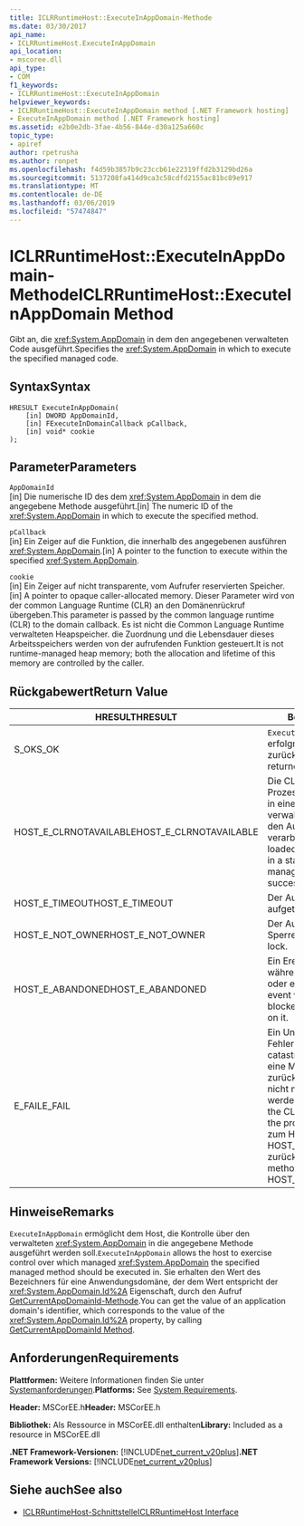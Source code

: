 ```yaml
---
title: ICLRRuntimeHost::ExecuteInAppDomain-Methode
ms.date: 03/30/2017
api_name:
- ICLRRuntimeHost.ExecuteInAppDomain
api_location:
- mscoree.dll
api_type:
- COM
f1_keywords:
- ICLRRuntimeHost::ExecuteInAppDomain
helpviewer_keywords:
- ICLRRuntimeHost::ExecuteInAppDomain method [.NET Framework hosting]
- ExecuteInAppDomain method [.NET Framework hosting]
ms.assetid: e2b0e2db-3fae-4b56-844e-d30a125a660c
topic_type:
- apiref
author: rpetrusha
ms.author: ronpet
ms.openlocfilehash: f4d59b3857b9c23ccb61e22319ffd2b3129bd26a
ms.sourcegitcommit: 5137208fa414d9ca3c58cdfd2155ac81bc89e917
ms.translationtype: MT
ms.contentlocale: de-DE
ms.lasthandoff: 03/06/2019
ms.locfileid: "57474847"
---
```

# <a name="iclrruntimehostexecuteinappdomain-method"></a><span data-ttu-id="9f864-102">ICLRRuntimeHost::ExecuteInAppDomain-Methode</span><span class="sxs-lookup"><span data-stu-id="9f864-102">ICLRRuntimeHost::ExecuteInAppDomain Method</span></span>
<span data-ttu-id="9f864-103">Gibt an, die <xref:System.AppDomain> in dem den angegebenen verwalteten Code ausgeführt.</span><span class="sxs-lookup"><span data-stu-id="9f864-103">Specifies the <xref:System.AppDomain> in which to execute the specified managed code.</span></span>  
  
## <a name="syntax"></a><span data-ttu-id="9f864-104">Syntax</span><span class="sxs-lookup"><span data-stu-id="9f864-104">Syntax</span></span>  
  
```  
HRESULT ExecuteInAppDomain(  
    [in] DWORD AppDomainId,   
    [in] FExecuteInDomainCallback pCallback,   
    [in] void* cookie  
);  
```  
  
## <a name="parameters"></a><span data-ttu-id="9f864-105">Parameter</span><span class="sxs-lookup"><span data-stu-id="9f864-105">Parameters</span></span>  
 `AppDomainId`  
 <span data-ttu-id="9f864-106">[in] Die numerische ID des dem <xref:System.AppDomain> in dem die angegebene Methode ausgeführt.</span><span class="sxs-lookup"><span data-stu-id="9f864-106">[in] The numeric ID of the <xref:System.AppDomain> in which to execute the specified method.</span></span>  
  
 `pCallback`  
 <span data-ttu-id="9f864-107">[in] Ein Zeiger auf die Funktion, die innerhalb des angegebenen ausführen <xref:System.AppDomain>.</span><span class="sxs-lookup"><span data-stu-id="9f864-107">[in] A pointer to the function to execute within the specified <xref:System.AppDomain>.</span></span>  
  
 `cookie`  
 <span data-ttu-id="9f864-108">[in] Ein Zeiger auf nicht transparente, vom Aufrufer reservierten Speicher.</span><span class="sxs-lookup"><span data-stu-id="9f864-108">[in] A pointer to opaque caller-allocated memory.</span></span> <span data-ttu-id="9f864-109">Dieser Parameter wird von der common Language Runtime (CLR) an den Domänenrückruf übergeben.</span><span class="sxs-lookup"><span data-stu-id="9f864-109">This parameter is passed by the common language runtime (CLR) to the domain callback.</span></span> <span data-ttu-id="9f864-110">Es ist nicht die Common Language Runtime verwalteten Heapspeicher. die Zuordnung und die Lebensdauer dieses Arbeitsspeichers werden von der aufrufenden Funktion gesteuert.</span><span class="sxs-lookup"><span data-stu-id="9f864-110">It is not runtime-managed heap memory; both the allocation and lifetime of this memory are controlled by the caller.</span></span>  
  
## <a name="return-value"></a><span data-ttu-id="9f864-111">Rückgabewert</span><span class="sxs-lookup"><span data-stu-id="9f864-111">Return Value</span></span>  
  
|<span data-ttu-id="9f864-112">HRESULT</span><span class="sxs-lookup"><span data-stu-id="9f864-112">HRESULT</span></span>|<span data-ttu-id="9f864-113">Beschreibung</span><span class="sxs-lookup"><span data-stu-id="9f864-113">Description</span></span>|  
|-------------|-----------------|  
|<span data-ttu-id="9f864-114">S_OK</span><span class="sxs-lookup"><span data-stu-id="9f864-114">S_OK</span></span>|<span data-ttu-id="9f864-115">`ExecuteInAppDomain` wurde erfolgreich zurückgegeben.</span><span class="sxs-lookup"><span data-stu-id="9f864-115">`ExecuteInAppDomain` returned successfully.</span></span>|  
|<span data-ttu-id="9f864-116">HOST_E_CLRNOTAVAILABLE</span><span class="sxs-lookup"><span data-stu-id="9f864-116">HOST_E_CLRNOTAVAILABLE</span></span>|<span data-ttu-id="9f864-117">Die CLR wurde nicht in einen Prozess geladen und befindet sich in einem Zustand, in dem nicht verwalteten Code ausführen oder den Aufruf erfolgreich zu verarbeiten.</span><span class="sxs-lookup"><span data-stu-id="9f864-117">The CLR has not been loaded into a process, or the CLR is in a state in which it cannot run managed code or process the call successfully.</span></span>|  
|<span data-ttu-id="9f864-118">HOST_E_TIMEOUT</span><span class="sxs-lookup"><span data-stu-id="9f864-118">HOST_E_TIMEOUT</span></span>|<span data-ttu-id="9f864-119">Der Aufruf ist ein Timeout aufgetreten.</span><span class="sxs-lookup"><span data-stu-id="9f864-119">The call timed out.</span></span>|  
|<span data-ttu-id="9f864-120">HOST_E_NOT_OWNER</span><span class="sxs-lookup"><span data-stu-id="9f864-120">HOST_E_NOT_OWNER</span></span>|<span data-ttu-id="9f864-121">Der Aufrufer ist nicht Besitzer der Sperre.</span><span class="sxs-lookup"><span data-stu-id="9f864-121">The caller does not own the lock.</span></span>|  
|<span data-ttu-id="9f864-122">HOST_E_ABANDONED</span><span class="sxs-lookup"><span data-stu-id="9f864-122">HOST_E_ABANDONED</span></span>|<span data-ttu-id="9f864-123">Ein Ereignis wurde abgebrochen, während sich der blockierte Thread oder eine Fiber darauf gewartet.</span><span class="sxs-lookup"><span data-stu-id="9f864-123">An event was canceled while a blocked thread or fiber was waiting on it.</span></span>|  
|<span data-ttu-id="9f864-124">E_FAIL</span><span class="sxs-lookup"><span data-stu-id="9f864-124">E_FAIL</span></span>|<span data-ttu-id="9f864-125">Ein Unbekannter Schwerwiegender Fehler ist aufgetreten.</span><span class="sxs-lookup"><span data-stu-id="9f864-125">An unknown catastrophic failure occurred.</span></span> <span data-ttu-id="9f864-126">Wenn eine Methode E_FAIL zurückgegeben wird, ist die CLR nicht mehr im Prozess verwendet werden.</span><span class="sxs-lookup"><span data-stu-id="9f864-126">If a method returns E_FAIL, the CLR is no longer usable within the process.</span></span> <span data-ttu-id="9f864-127">Nachfolgende Aufrufe zum Hosten der Methoden HOST_E_CLRNOTAVAILABLE zurück.</span><span class="sxs-lookup"><span data-stu-id="9f864-127">Subsequent calls to hosting methods return HOST_E_CLRNOTAVAILABLE.</span></span>|  
  
## <a name="remarks"></a><span data-ttu-id="9f864-128">Hinweise</span><span class="sxs-lookup"><span data-stu-id="9f864-128">Remarks</span></span>  
 <span data-ttu-id="9f864-129">`ExecuteInAppDomain` ermöglicht dem Host, die Kontrolle über den verwalteten <xref:System.AppDomain> in die angegebene Methode ausgeführt werden soll.</span><span class="sxs-lookup"><span data-stu-id="9f864-129">`ExecuteInAppDomain` allows the host to exercise control over which managed <xref:System.AppDomain> the specified managed method should be executed in.</span></span> <span data-ttu-id="9f864-130">Sie erhalten den Wert des Bezeichners für eine Anwendungsdomäne, der dem Wert entspricht der <xref:System.AppDomain.Id%2A> Eigenschaft, durch den Aufruf [GetCurrentAppDomainId-Methode](../../../../docs/framework/unmanaged-api/hosting/iclrruntimehost-getcurrentappdomainid-method.md).</span><span class="sxs-lookup"><span data-stu-id="9f864-130">You can get the value of an application domain's identifier, which corresponds to the value of the <xref:System.AppDomain.Id%2A> property, by calling [GetCurrentAppDomainId Method](../../../../docs/framework/unmanaged-api/hosting/iclrruntimehost-getcurrentappdomainid-method.md).</span></span>  
  
## <a name="requirements"></a><span data-ttu-id="9f864-131">Anforderungen</span><span class="sxs-lookup"><span data-stu-id="9f864-131">Requirements</span></span>  
 <span data-ttu-id="9f864-132">**Plattformen:** Weitere Informationen finden Sie unter [Systemanforderungen](../../../../docs/framework/get-started/system-requirements.md).</span><span class="sxs-lookup"><span data-stu-id="9f864-132">**Platforms:** See [System Requirements](../../../../docs/framework/get-started/system-requirements.md).</span></span>  
  
 <span data-ttu-id="9f864-133">**Header:** MSCorEE.h</span><span class="sxs-lookup"><span data-stu-id="9f864-133">**Header:** MSCorEE.h</span></span>  
  
 <span data-ttu-id="9f864-134">**Bibliothek:** Als Ressource in MSCorEE.dll enthalten</span><span class="sxs-lookup"><span data-stu-id="9f864-134">**Library:** Included as a resource in MSCorEE.dll</span></span>  
  
 <span data-ttu-id="9f864-135">**.NET Framework-Versionen:** [!INCLUDE[net_current_v20plus](../../../../includes/net-current-v20plus-md.md)]</span><span class="sxs-lookup"><span data-stu-id="9f864-135">**.NET Framework Versions:** [!INCLUDE[net_current_v20plus](../../../../includes/net-current-v20plus-md.md)]</span></span>  
  
## <a name="see-also"></a><span data-ttu-id="9f864-136">Siehe auch</span><span class="sxs-lookup"><span data-stu-id="9f864-136">See also</span></span>
- [<span data-ttu-id="9f864-137">ICLRRuntimeHost-Schnittstelle</span><span class="sxs-lookup"><span data-stu-id="9f864-137">ICLRRuntimeHost Interface</span></span>](../../../../docs/framework/unmanaged-api/hosting/iclrruntimehost-interface.md)
